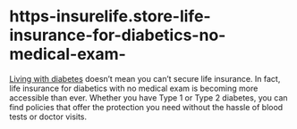 # https-insurelife.store-life-insurance-for-diabetics-no-medical-exam-
[Living with diabetes](https://insurelife.store/life-insurance-for-diabetics-no-medical-exam/) doesn’t mean you can’t secure life insurance. In fact, life insurance for diabetics with no medical exam is becoming more accessible than ever. Whether you have Type 1 or Type 2 diabetes, you can find policies that offer the protection you need without the hassle of blood tests or doctor visits. 
